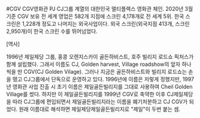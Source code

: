 #CGV
CGV영화관 PJ CJ그룹 계열의 대한민국 멀티플렉스 영화관 체인. 2020년 3월 기준 CGV 보유 전 세계 영업은 582개 지점에 스크린 4,178개로 전 세계 5위. 한국 스크린은 1,228개 정도고 나머지는 외국사업이다. 외국 스크린(외국지점 413개, 스크린 2,950개)이 한국 스크린 수를 뛰어넘었다.

[역사]

1996년 제일제당 그룹, 홍콩 오렌지스카이 골든하비스트, 호주 빌리지 로드쇼 픽처스가 함께 설립했다. 그래서 이름도 CJ, Golden harvest, Village roadshow의 앞자 하나씩을 딴 CGV(CJ Golden Vilage). 그러나 지금은 골든하비스트와 빌리지 로드쇼는 손을 뗐고 CJ그룹에서 단독으로 운영하고 있다. 1996년에 이름은 저렇게 정했지만, 1997년 영화관 사업 진출 시 초기 이름은 제일골든빌리지를 그대로 사용하여 Cheil Golden Village를 썼다. 하지만 이 제일골든빌리지를 1999년 CGV로 축약한 이후 CJ제일제당을 따라 CJ그룹에 편입되면서 제일골든빌리지라는 이름을 폐기처분하고 CJ CGV가 되었다. 원래 이름대로 해석하면 제일제당제일골든빌리지로 "제일"이 두번 붙는 셈.
